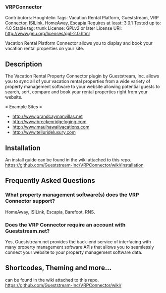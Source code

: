 ### VRPConnector ###
Contributors: Houghtelin
Tags: Vacation Rental Platform, Gueststream, VRP Connector, ISILink, HomeAway, Escapia
Requires at least: 3.0.1
Tested up to: 4.0
Stable tag: trunk
License: GPLv2 or later
License URI: http://www.gnu.org/licenses/gpl-2.0.html

Vacation Rental Platform Connector allows you to display and book your vacation rental properties on your site.

## Description ##

The Vacation Rental Property Connector plugin by Gueststream, Inc. allows you to sync all of your vacation rental
properties from a wide variety of property management software to your website allowing potential guests to
search, sort, compare and book your rental properties right from your website.

= Example Sites =
* http://www.grandcaymanvillas.net
* http://www.breckenridgeloging.com
* http://www.mauihawaiivacations.com
* http://www.tellurideluxury.com

## Installation ##

An install guide can be found in the wiki attached to this repo.
https://github.com/Gueststream-Inc/VRPConnector/wiki/Installation

## Frequently Asked Questions ##

### What property management software(s) does the VRP Connector support? ###

HomeAway, ISILink, Escapia, Barefoot, RNS.

### Does the VRP Connector require an account with Gueststream.net? ###

Yes, Gueststream.net provides the back-end service of interfacing with many property management software APIs that allows
you to seamlessly connect your website to your property management software data.

## Shortcodes, Theming and more... ##
can be found in the wiki attached to this repo.
https://github.com/Gueststream-Inc/VRPConnector/wiki/